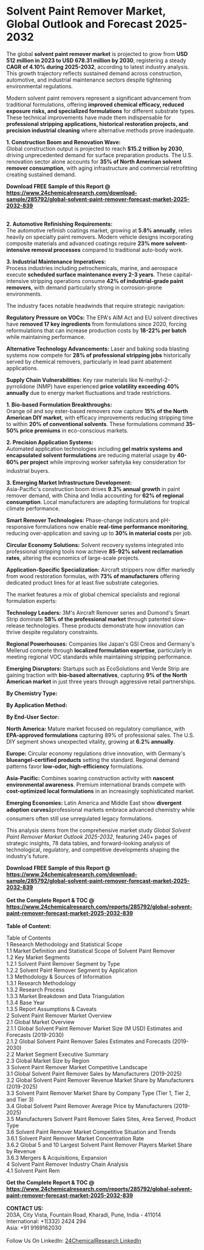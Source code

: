 <h1>Solvent Paint Remover Market, Global Outlook and Forecast 2025-2032</h1><p>The global <strong>solvent paint remover market</strong> is projected to grow from <strong>USD 512 million in 2023 to USD 678.31 million by 2030</strong>, registering a steady <strong>CAGR of 4.10% during 2025-2032</strong>, according to latest industry analysis. This growth trajectory reflects sustained demand across construction, automotive, and industrial maintenance sectors despite tightening environmental regulations.</p><p>Modern solvent paint removers represent a significant advancement from traditional formulations, offering <strong>improved chemical efficacy, reduced exposure risks, and specialized formulations</strong> for different substrate types. These technical improvements have made them indispensable for <strong>professional stripping applications, historical restoration projects, and precision industrial cleaning</strong> where alternative methods prove inadequate.</p><p><strong>1. Construction Boom and Renovation Wave:</strong><br>
Global construction output is projected to reach <strong>$15.2 trillion by 2030</strong>, driving unprecedented demand for surface preparation products. The U.S. renovation sector alone accounts for <strong>35% of North American solvent remover consumption</strong>, with aging infrastructure and commercial retrofitting creating sustained demand.</p><div><b>Download FREE Sample of this Report @ 
            <a href="https://www.24chemicalresearch.com/download-sample/285792/global-solvent-paint-remover-forecast-market-2025-2032-839">
            https://www.24chemicalresearch.com/download-sample/285792/global-solvent-paint-remover-forecast-market-2025-2032-839</a></b></div><br><p><strong>2. Automotive Refinishing Requirements:</strong><br>
The automotive refinish coatings market, growing at <strong>5.8% annually</strong>, relies heavily on specialty paint removers. Modern vehicle designs incorporating composite materials and advanced coatings require <strong>23% more solvent-intensive removal processes</strong> compared to traditional auto-body work.</p><p><strong>3. Industrial Maintenance Imperatives:</strong><br>
Process industries including petrochemicals, marine, and aerospace execute <strong>scheduled surface maintenance every 2-3 years</strong>. These capital-intensive stripping operations consume <strong>42% of industrial-grade paint removers</strong>, with demand particularly strong in corrosion-prone environments.</p><p>The industry faces notable headwinds that require strategic navigation:</p><p><strong>Regulatory Pressure on VOCs:</strong> The EPA's AIM Act and EU solvent directives have <strong>removed 17 key ingredients</strong> from formulations since 2020, forcing reformulations that can increase production costs by <strong>18-22% per batch</strong> while maintaining performance.</p><p><strong>Alternative Technology Advancements:</strong> Laser and baking soda blasting systems now compete for <strong>28% of professional stripping jobs</strong> historically served by chemical removers, particularly in lead paint abatement applications.</p><p><strong>Supply Chain Vulnerabilities:</strong> Key raw materials like N-methyl-2-pyrrolidone (NMP) have experienced <strong>price volatility exceeding 40% annually</strong> due to energy market fluctuations and trade restrictions.</p><p><strong>1. Bio-based Formulation Breakthroughs:</strong><br>
Orange oil and soy ester-based removers now capture <strong>15% of the North American DIY market</strong>, with efficacy improvements reducing stripping time to within <strong>20% of conventional solvents</strong>. These formulations command <strong>35-50% price premiums</strong> in eco-conscious markets.</p><p><strong>2. Precision Application Systems:</strong><br>
Automated application technologies including <strong>gel matrix systems and encapsulated solvent formulations</strong> are reducing material usage by <strong>40-60% per project</strong> while improving worker safetyâa key consideration for industrial buyers.</p><p><strong>3. Emerging Market Infrastructure Development:</strong><br>
Asia-Pacific's construction boom drives <strong>9.3% annual growth</strong> in paint remover demand, with China and India accounting for <strong>62% of regional consumption</strong>. Local manufacturers are adapting formulations for tropical climate performance.</p><p><strong>Smart Remover Technologies:</strong> Phase-change indicators and pH-responsive formulations now enable <strong>real-time performance monitoring</strong>, reducing over-application and saving up to <strong>30% in material costs</strong> per job.</p><p><strong>Circular Economy Solutions:</strong> Solvent recovery systems integrated into professional stripping tools now achieve <strong>85-92% solvent reclamation rates</strong>, altering the economics of large-scale projects.</p><p><strong>Application-Specific Specialization:</strong> Aircraft strippers now differ markedly from wood restoration formulas, with <strong>73% of manufacturers</strong> offering dedicated product lines for at least five substrate categories.</p><p>The market features a mix of global chemical specialists and regional formulation experts:</p><p><strong>Technology Leaders:</strong> 3M's Aircraft Remover series and Dumond's Smart Strip dominate <strong>58% of the professional market</strong> through patented slow-release technologies. These products demonstrate how innovation can thrive despite regulatory constraints.</p><p><strong>Regional Powerhouses:</strong> Companies like Japan's GSI Creos and Germany's Mellerud compete through <strong>localized formulation expertise</strong>, particularly in meeting regional VOC standards while maintaining stripping performance.</p><p><strong>Emerging Disruptors:</strong> Startups such as EcoSolutions and Verde Strip are gaining traction with <strong>bio-based alternatives</strong>, capturing <strong>9% of the North American market</strong> in just three years through aggressive retail partnerships.</p><p><strong>By Chemistry Type:</strong></p><p><strong>By Application Method:</strong></p><p><strong>By End-User Sector:</strong></p><p><strong>North America:</strong> Mature market focused on regulatory compliance, with <strong>EPA-approved formulations</strong> capturing 89% of professional sales. The U.S. DIY segment shows unexpected vitality, growing at <strong>6.2% annually</strong>.</p><p><strong>Europe:</strong> Circular economy regulations drive innovation, with Germany's <strong>blueangel-certified products</strong> setting the standard. Regional demand patterns favor <strong>low-odor, high-efficiency</strong> formulations.</p><p><strong>Asia-Pacific:</strong> Combines soaring construction activity with <strong>nascent environmental awareness</strong>. Premium international brands compete with <strong>cost-optimized local formulations</strong> in an increasingly sophisticated market.</p><p><strong>Emerging Economies:</strong> Latin America and Middle East show <strong>divergent adoption curves</strong>âprofessional markets embrace advanced chemistry while consumers often still use unregulated legacy formulations.</p><p>This analysis stems from the comprehensive market study <em>Global Solvent Paint Remover Market Outlook 2025-2032</em>, featuring 240+ pages of strategic insights, 78 data tables, and forward-looking analysis of technological, regulatory, and competitive developments shaping the industry's future.</p><div><b>Download FREE Sample of this Report @ 
            <a href="https://www.24chemicalresearch.com/download-sample/285792/global-solvent-paint-remover-forecast-market-2025-2032-839">
            https://www.24chemicalresearch.com/download-sample/285792/global-solvent-paint-remover-forecast-market-2025-2032-839</a></b></div><br><div><b>Get the Complete Report & TOC @ 
            <a href="https://www.24chemicalresearch.com/reports/285792/global-solvent-paint-remover-forecast-market-2025-2032-839">
            https://www.24chemicalresearch.com/reports/285792/global-solvent-paint-remover-forecast-market-2025-2032-839</a></b></div><br>
            <b>Table of Content:</b><p>Table of Contents<br />
1 Research Methodology and Statistical Scope<br />
1.1 Market Definition and Statistical Scope of Solvent Paint Remover<br />
1.2 Key Market Segments<br />
1.2.1 Solvent Paint Remover Segment by Type<br />
1.2.2 Solvent Paint Remover Segment by Application<br />
1.3 Methodology & Sources of Information<br />
1.3.1 Research Methodology<br />
1.3.2 Research Process<br />
1.3.3 Market Breakdown and Data Triangulation<br />
1.3.4 Base Year<br />
1.3.5 Report Assumptions & Caveats<br />
2 Solvent Paint Remover Market Overview<br />
2.1 Global Market Overview<br />
2.1.1 Global Solvent Paint Remover Market Size (M USD) Estimates and Forecasts (2019-2030)<br />
2.1.2 Global Solvent Paint Remover Sales Estimates and Forecasts (2019-2030)<br />
2.2 Market Segment Executive Summary<br />
2.3 Global Market Size by Region<br />
3 Solvent Paint Remover Market Competitive Landscape<br />
3.1 Global Solvent Paint Remover Sales by Manufacturers (2019-2025)<br />
3.2 Global Solvent Paint Remover Revenue Market Share by Manufacturers (2019-2025)<br />
3.3 Solvent Paint Remover Market Share by Company Type (Tier 1, Tier 2, and Tier 3)<br />
3.4 Global Solvent Paint Remover Average Price by Manufacturers (2019-2025)<br />
3.5 Manufacturers Solvent Paint Remover Sales Sites, Area Served, Product Type<br />
3.6 Solvent Paint Remover Market Competitive Situation and Trends<br />
3.6.1 Solvent Paint Remover Market Concentration Rate<br />
3.6.2 Global 5 and 10 Largest Solvent Paint Remover Players Market Share by Revenue<br />
3.6.3 Mergers & Acquisitions, Expansion<br />
4 Solvent Paint Remover Industry Chain Analysis<br />
4.1 Solvent Paint Rem</p><div><b>Get the Complete Report & TOC @ 
            <a href="https://www.24chemicalresearch.com/reports/285792/global-solvent-paint-remover-forecast-market-2025-2032-839">
            https://www.24chemicalresearch.com/reports/285792/global-solvent-paint-remover-forecast-market-2025-2032-839</a></b></div><br><b>CONTACT US:</b><br>
            203A, City Vista, Fountain Road, Kharadi, Pune, India - 411014<br>
            International: +1(332) 2424 294<br>
            Asia: +91 9169162030 <br><br>
            Follow Us On LinkedIn: <a href="https://www.linkedin.com/company/24chemicalresearch/">24ChemicalResearch LinkedIn</a>